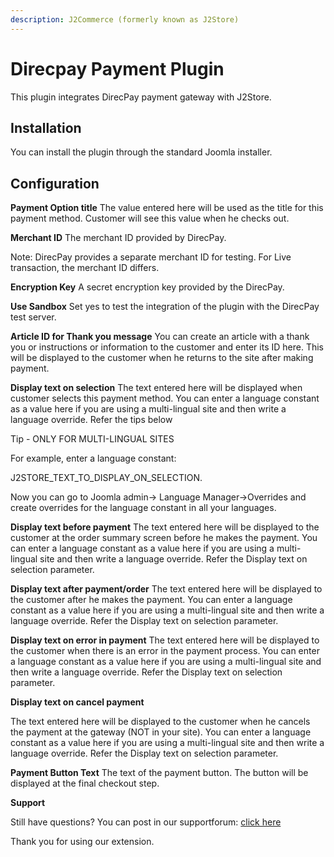 ```yaml
---
description: J2Commerce (formerly known as J2Store)
---
```


# Direcpay Payment Plugin

This plugin integrates DirecPay payment gateway with J2Store.

## Installation <a href="#installation" id="installation"></a>

You can install the plugin through the standard Joomla installer.

## Configuration <a href="#configuration" id="configuration"></a>

**Payment Option title** The value entered here will be used as the title for this payment method. Customer will see this value when he checks out.

**Merchant ID** The merchant ID provided by DirecPay.

Note: DirecPay provides a separate merchant ID for testing. For Live transaction, the merchant ID differs.

**Encryption Key** A secret encryption key provided by the DirecPay.

**Use Sandbox** Set yes to test the integration of the plugin with the DirecPay test server.

**Article ID for Thank you message** You can create an article with a thank you or instructions or information to the customer and enter its ID here. This will be displayed to the customer when he returns to the site after making payment.

**Display text on selection** The text entered here will be displayed when customer selects this payment method. You can enter a language constant as a value here if you are using a multi-lingual site and then write a language override. Refer the tips below

Tip - ONLY FOR MULTI-LINGUAL SITES

For example, enter a language constant:

J2STORE\_TEXT\_TO\_DISPLAY\_ON\_SELECTION.

Now you can go to Joomla admin-> Language Manager->Overrides and create overrides for the language constant in all your languages.

**Display text before payment** The text entered here will be displayed to the customer at the order summary screen before he makes the payment. You can enter a language constant as a value here if you are using a multi-lingual site and then write a language override. Refer the Display text on selection parameter.

**Display text after payment/order** The text entered here will be displayed to the customer after he makes the payment. You can enter a language constant as a value here if you are using a multi-lingual site and then write a language override. Refer the Display text on selection parameter.

**Display text on error in payment** The text entered here will be displayed to the customer when there is an error in the payment process. You can enter a language constant as a value here if you are using a multi-lingual site and then write a language override. Refer the Display text on selection parameter.

**Display text on cancel payment**

The text entered here will be displayed to the customer when he cancels the payment at the gateway (NOT in your site). You can enter a language constant as a value here if you are using a multi-lingual site and then write a language override. Refer the Display text on selection parameter.

**Payment Button Text** The text of the payment button. The button will be displayed at the final checkout step.

**Support**

Still have questions? You can post in our supportforum: [click here](http://j2store.org/forum/index.html)

Thank you for using our extension.
